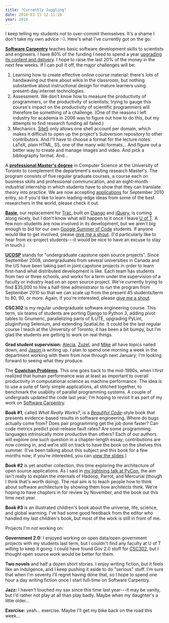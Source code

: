 ```yaml
---
title: "Currently Juggling"
date: 2010-03-15 12:11:10
year: 2010
---
```

I keep telling my students not to over-commit themselves.  It's a shame I don't take my own advice :-).  Here's what I've currently got on the go:

<strong><a href="https://software-carpentry.org">Software Carpentry</a></strong> teaches basic software development skills to scientists and engineers.  I have 80% of the funding I need to spend a year <a href="http://softwarecarpentry.wordpress.com/a-fresh-start/">upgrading its content and delivery</a>.  I hope to raise the last 20% of the money in the next few weeks.  If I can pull it off, the major challenges will be:
<ol>
	<li>Learning how to create effective online course material: there's lots of handwaving out there about wikis in the classroom, but nothing substantive about instructional design for mature learners using present-day internet technologies.</li>
	<li>Assessment. We don't know how to measure the productivity of programmers, or the productivity of scientists; trying to gauge this course's impact on the productivity of scientific programmers will therefore be something of a challenge. (One of the reasons I left industry for academia in 2006 was to figure out how to do this, but my attempts to find research funding all failed.)</li>
	<li>Mechanics. <a href="http://www.site5.com">Site5</a> only allows one shell account per domain, which makes it difficult to open up the project's Subversion repository to other contributors. And I'll have to choose a format for the lecture notes: LaTeX, plain HTML, S5, one of the many wiki formats... And figure out a better way to create and manage images and video. And pick a bibliography format. And...</li>
</ol>
A <a href="http://web.cs.toronto.edu/program/grad/mscac.htm"><strong>professional Master's degree</strong></a> in Computer Science at the University of Toronto to complement the department's existing research Master's.  The program consists of five regular graduate courses, a course each on business skills and professional communication, and an eight-month industrial internship in which students have to show that they can translate theory into practice.  We are now accepting <a href="https://gradapps.cs.toronto.edu/~mscac10/apply">applications</a> for September 2010 entry, so if you'd like to learn leading-edge ideas from some of the best researchers in the world, please check it out.

<strong><a href="http://basieproject.org">Basie</a></strong>, our replacement for <a href="http://trac.edgewall.org">Trac</a>, built on <a href="http://www.djangoproject.com/">Django</a> and <a href="http://jquery.com/">jQuery</a>, is coming along nicely, but I don't know what will happen to it once I leave <a href="http://www.utoronto.ca">U of T</a>. A few non-students are now involved in its development, but we aren't big enough to bid for our own <a href="http://code.google.com/soc/">Google Summer of Code</a> students. If anyone would like to get involved, please <a href="mailto:gvwilson@third-bit.com">give me a shout</a>. (I'd particularly like to hear from ex-project students---it would be nice to have an excuse to stay in touch.)

<a href="http://ucosp.wordpress.com"><strong>UCOSP</strong></a> stands for "undergraduate capstone open source projects".  Since September 2008, undergraduates from several universities in Canada and the US have been taking part in joint capstone projects in order to learn first-hand what distributed development is like. Each team has students from two or three schools, and works for a term under the supervision of a faculty or industry lead on an open source project.  We're currently trying to find $35,000 to hire a half-time administrator to run the program from September 2010 so that we can scale up from the present 45 students/term to 80, 90, or more.  Again, if you're interested, please <a href="mailto:gvwilson@cs.utoronto.ca">give me a shout</a>.

<strong id="csc302">CSC302</strong> is my regular undergraduate software engineering course. This term, six teams of students are porting Django to Python 3, adding pivot tables to Gnumeric, parallelizing parts of ILUTE, upgrading PyLint, pluginifying Selenium, and extending SpatiaLite. It could be the last regular course I teach at the University of Toronto; it has been a bit bumpy, but I'm glad the students are getting to work on real things.

<strong>Grad student supervision:</strong> <a href="http://ajfowler.wordpress.com/">Alecia</a>, <a href="http://zuzelvp47uoft.wordpress.com/">Zuzel</a>, and <a href="http://mikeconley.ca/blog/">Mike</a> all have topics nailed down, and <a href="http://www.cs.utoronto.ca/~jmontojo/">Jason </a>is writing up. I plan to spend one morning a week in the department working with them from now through next January; I'm looking forward to seeing what they produce.

The <a href="http://code.google.com/p/cowichan/"><strong>Cowichan Problems</strong></a>. This one goes back to the mid-1990s, when I first realized that human performance was at least as important to overall productivity in computational science as machine performance. The idea is to use a suite of fairly simple applications, all stitched together, to benchmark the usability of parallel programming systems. A couple of undergrads updated the code last year; I'm hoping to revisit it as part of my work on <a href="https://software-carpentry.org">Software Carpentry</a>.

<strong>Book #1</strong>, called <em>What Really Works?</em>, is a <a href="http://www.amazon.com/Beautiful-Code-Leading-Programmers-Practice/dp/0596510047"><em>Beautiful Code</em></a>-style book that presents evidence-based results in software engineering. Where do bugs actually come from? Does pair programming get the job done faster? Can code metrics predict post-release fault rates? Are some programming languages intrinsically more productive than others? Each of our authors will explore one such question in a chapter-length essay; contributions are now coming in, and we're still on track to have the book on the shelves this summer. (I've been talking about this subject and this book for a few months now; if you're interested, you can <a href="http://www.slideshare.net/gvwilson/bits-of-evidence-2338367">view the slides</a>.)

<strong>Book #2</strong> is yet another collection, this time exploring the architecture of open source applications. As I said in <a href="http://pycon.blip.tv/file/3245057/">my lightning talk at PyCon</a>, the aim isn't really to explain the internals of Hadoop, Parrot, and Mercurial (though I think that's worth doing). The real aim is to teach people how to think about software architecture by showing them how architects think. We're hoping to have chapters in for review by November, and the book out this time next year.

<strong>Book #3</strong> is an illustrated children's book about the universe, life, science, and global warming. I've had some good feedback from the editor who handled my last children's book, but most of the work is still in front of me.

Projects I'm <em>not</em> working on:

<strong>Government 2.0:</strong> I enjoyed working on open data/open government projects with my students last term, but I couldn't find any faculty at U of T willing to keep it going.  I could have found Gov 2.0 stuff for <a href="#csc302">CSC302</a>, but I thought open source work would be better for them.

<strong>Two novels</strong> and half a dozen short stories. I enjoy writing fiction, but it feels like an indulgence, and I keep pushing it aside to do "serious" stuff. I'm sure that when I'm seventy I'll regret having done that, so I hope to spend one hour a day writing fiction once I start full-time on Software Carpentry.

<strong>Jazz:</strong> I haven't touched my sax since this time last year---it may be vanity, but I'd rather not play at all than play badly.  Maybe when my daughter's a little older...

<strong>Exercise:</strong> yeah... exercise. Maybe I'll get my bike back on the road this week...
